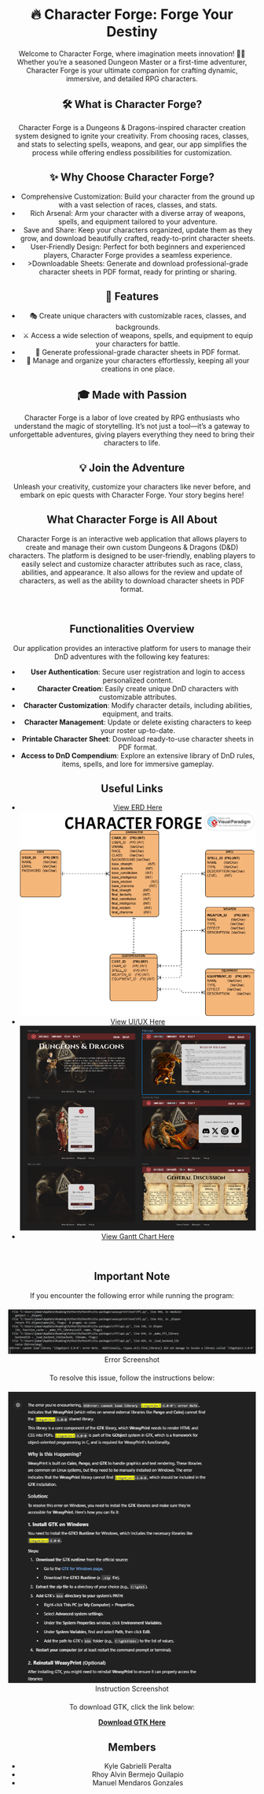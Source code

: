  <head>
  </head>
  <body>
    <div style="text-align: center">
      <div class="intro">
        <h1>🔥 Character Forge: Forge Your Destiny</h1>
        <p>
            Welcome to <span class="highlight">Character Forge</span>, where imagination meets innovation! 🎲✨ Whether you’re a seasoned Dungeon Master or a first-time adventurer, 
            <span class="highlight">Character Forge</span> is your ultimate companion for crafting dynamic, immersive, and detailed RPG characters.
        </p>
    </div>
    <h2>🛠️ What is Character Forge?</h2>
    <p>
        Character Forge is a Dungeons & Dragons-inspired character creation system designed to ignite your creativity. From choosing races, classes, and stats to selecting spells, weapons, and gear, 
        our app simplifies the process while offering endless possibilities for customization.
    </p>
    <h2>✨ Why Choose Character Forge?</h2>
    <ul>
        <li>Comprehensive Customization</span>: Build your character from the ground up with a vast selection of races, classes, and stats.</li>
        <li>Rich Arsenal</span>: Arm your character with a diverse array of weapons, spells, and equipment tailored to your adventure.</li>
        <li>Save and Share</span>: Keep your characters organized, update them as they grow, and download beautifully crafted, ready-to-print character sheets.</li>
        <li>User-Friendly Design</span>: Perfect for both beginners and experienced players, Character Forge provides a seamless experience.</li>
      <li>>Downloadable Sheets</span>: Generate and download professional-grade character sheets in PDF format, ready for printing or sharing.</li>
    </ul>
    <h2>📜 Features</h2>
    <ul>
        <li>🎭 Create unique characters with customizable races, classes, and backgrounds.</li>
        <li>⚔️ Access a wide selection of weapons, spells, and equipment to equip your characters for battle.</li>
        <li>📄 Generate professional-grade character sheets in PDF format.</li>
        <li>📂 Manage and organize your characters effortlessly, keeping all your creations in one place.</li>
    </ul>
    <h2>🎓 Made with Passion</h2>
    <p>
        Character Forge is a labor of love created by RPG enthusiasts who understand the magic of storytelling. It’s not just a tool—it’s a gateway to unforgettable adventures, giving players everything they need to bring their characters to life.
    </p>
    <h2>💡 Join the Adventure</h2>
    <p>
        Unleash your creativity, customize your characters like never before, and embark on epic quests with <span class="highlight">Character Forge</span>. Your story begins here!
    </p>
      <h2><b>What Character Forge is All About</b></h2>
      <p>
        Character Forge is an interactive web application that allows players to create and manage their own custom Dungeons & Dragons (D&D) characters. 
        The platform is designed to be user-friendly, enabling players to easily select and customize character attributes such as race, class, abilities, 
        and appearance. It also allows for the review and update of characters, as well as the ability to download character sheets in PDF format.
      </p>
        <br>
    <h2>Functionalities Overview</h2>
    <p>Our application provides an interactive platform for users to manage their DnD adventures with the following key features:</p>
    <ul>
      <li>
        <strong>User Authentication</strong>: Secure user registration and login to access personalized content.
      </li>
      <li>
        <strong>Character Creation</strong>: Easily create unique DnD characters with customizable attributes.
      </li>
      <li>
        <strong>Character Customization</strong>: Modify character details, including abilities, equipment, and traits.
      </li>
      <li>
        <strong>Character Management</strong>: Update or delete existing characters to keep your roster up-to-date.
      </li>
      <li>
        <strong>Printable Character Sheet</strong>: Download ready-to-use character sheets in PDF format.
      </li>
      <li>
        <strong>Access to DnD Compendium</strong>: Explore an extensive library of DnD rules, items, spells, and lore for immersive gameplay.
      </li>
    </ul>
      <h2><b>Useful Links</b></h2>
        <ul>
          <li>
            <a href="https://online.visual-paradigm.com/share.jsp?id=333232383038352d31">View ERD Here<br>
                <img src="https://github.com/rhoyyyalvinnn/images/blob/main/final.png?raw=true" alt="ERD Image">
            </a>
          </li>
          <li>
            <a href="https://www.figma.com/design/ejYJyLsdadiqOqJ6o0GmkR/FRAMES?recovery=true&t=HGEJ4N6hxxXFs8ii-0">View UI/UX Here<br>
                <img src="https://github.com/rhoyyyalvinnn/images/blob/main/UIUX.png?raw=true" alt="UI/UX">
            </a>
          </li>
          <li><a href="https://docs.google.com/spreadsheets/d/1GPY5kD_TPPS0MNuZNZuc4IH-qJj9hxmou4LR_ejCUhM/edit?gid=0#gid=0">View Gantt Chart Here</a></li>
        </ul>
        <br>
            <section>
        <h2>Important Note</h2>
        <p>If you encounter the following error while running the program:</p>
        <div style="text-align: center; margin: 20px 0;">
          <img 
            src="https://github.com/rhoyyyalvinnn/images/blob/main/error.png?raw=true" alt="Error Screenshot">Error Screenshot</p>
        </div>
        <p>To resolve this issue, follow the instructions below:</p>
        <div style="text-align: center; margin: 20px 0;">
          <img src="https://github.com/rhoyyyalvinnn/images/blob/main/instructions.png?raw=true" alt="Instruction Screenshot" >Instruction Screenshot</p>
        </div>
        <p>To download GTK, click the link below:</p>
          <a href="https://github.com/tschoonj/GTK-for-Windows-Runtime-Environment-Installer/releases?fbclid=IwZXh0bgNhZW0CMTEAAR1yyzFkyLkeJT5Sd240J2vnCW6o5lDtVhjA_FwabRJA99kKYHCho5NVRXo_aem_MCDtSdDDzOXlcNcsa9u1mg">
            <strong>Download GTK Here</strong>
          </a>
        </p>
      </section>
      <h2><b>Members</b></h2>
        <ul>
          <li>Kyle Gabrielli Peralta</li>
          <li>Rhoy Alvin Bermejo Quilapio</li>
          <li>Manuel Mendaros Gonzales</li>
        </ul>
      </div>
  </body>
</html>



